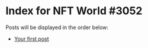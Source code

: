 # Index for NFT World #3052
Posts will be displayed in the order below:

- [Your first post](./001-first.md)

